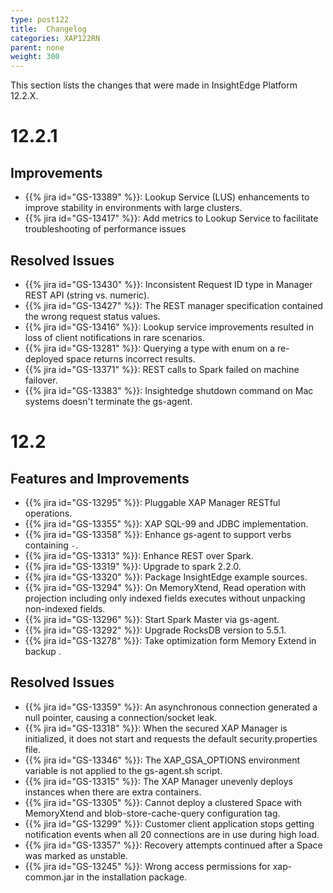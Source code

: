 ```yaml
---
type: post122
title:  Changelog
categories: XAP122RN
parent: none
weight: 300
---
```


This section lists the changes that were made in InsightEdge Platform 12.2.X.

# 12.2.1

## Improvements

- {{% jira id="GS-13389" %}}: Lookup Service (LUS) enhancements to improve stability in environments with large clusters.
- {{% jira id="GS-13417" %}}: Add metrics to Lookup Service to facilitate troubleshooting of performance issues

## Resolved Issues

- {{% jira id="GS-13430" %}}: Inconsistent Request ID type in Manager REST API (string vs. numeric).
- {{% jira id="GS-13427" %}}: The REST manager specification contained the wrong request status values.
- {{% jira id="GS-13416" %}}: Lookup service improvements resulted in loss of client notifications in rare scenarios.
- {{% jira id="GS-13281" %}}: Querying a type with enum on a re-deployed space returns incorrect results.
- {{% jira id="GS-13371" %}}: REST calls to Spark failed on machine failover.
- {{% jira id="GS-13383" %}}: Insightedge shutdown command on Mac systems doesn't terminate the gs-agent.


# 12.2

## Features and Improvements

- {{% jira id="GS-13295" %}}: Pluggable XAP Manager RESTful operations.
- {{% jira id="GS-13355" %}}: XAP SQL-99 and JDBC implementation.
- {{% jira id="GS-13358" %}}: Enhance gs-agent to support verbs containing `-`.
- {{% jira id="GS-13313" %}}: Enhance REST over Spark.
- {{% jira id="GS-13319" %}}: Upgrade to spark 2.2.0.
- {{% jira id="GS-13320" %}}: Package InsightEdge example sources.
- {{% jira id="GS-13294" %}}: On MemoryXtend, Read operation with projection including only indexed fields executes without unpacking non-indexed fields.
- {{% jira id="GS-13296" %}}: Start Spark Master via gs-agent.
- {{% jira id="GS-13292" %}}: Upgrade RocksDB version to 5.5.1.
- {{% jira id="GS-13278" %}}: Take optimization form Memory Extend in backup .

## Resolved Issues

- {{% jira id="GS-13359" %}}: An asynchronous connection generated a null pointer, causing a connection/socket leak.
- {{% jira id="GS-13318" %}}: When the secured XAP Manager is initialized, it does not start and requests the default security.properties file.
- {{% jira id="GS-13346" %}}: The XAP_GSA_OPTIONS environment variable is not applied to the gs-agent.sh script.
- {{% jira id="GS-13315" %}}: The XAP Manager unevenly deploys instances when there are extra containers.
- {{% jira id="GS-13305" %}}: Cannot deploy a clustered Space with MemoryXtend and blob-store-cache-query configuration tag.
- {{% jira id="GS-13299" %}}: Customer client application stops getting notification events when all 20 connections are in use during high load.
- {{% jira id="GS-13357" %}}: Recovery attempts continued after a Space was marked as unstable.
- {{% jira id="GS-13245" %}}: Wrong access permissions for xap-common.jar in the installation package.

